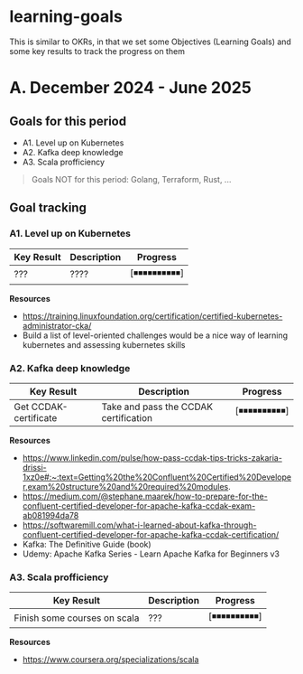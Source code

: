 # learning-goals

This is similar to OKRs, in that we set some Objectives (Learning Goals) and some key results to track the
progress on them

# A. December 2024 - June 2025

## Goals for this period

- A1. Level up on Kubernetes
- A2. Kafka deep knowledge
- A3. Scala profficiency

> Goals NOT for this period: Golang, Terraform, Rust, ...

## Goal tracking

### A1. Level up on Kubernetes

| Key Result | Description | Progress |
| ---------- | ----------- | -------- |
| ??? | ???? | [◾️◾️◾️◾️◾️◾️◾️◾️◾️◾️] |

**Resources**

- https://training.linuxfoundation.org/certification/certified-kubernetes-administrator-cka/
- Build a list of level-oriented challenges would be a nice way of learning kubernetes and assessing kubernetes skills


### A2. Kafka deep knowledge

| Key Result | Description | Progress |
| ---------- | ----------- | -------- |
| Get CCDAK-certificate | Take and pass the CCDAK certification | [◾️◾️◾️◾️◾️◾️◾️◾️◾️◾️] |

**Resources**
- https://www.linkedin.com/pulse/how-pass-ccdak-tips-tricks-zakaria-drissi-1xz0e#:~:text=Getting%20the%20Confluent%20Certified%20Developer,exam%20structure%20and%20required%20modules.
- https://medium.com/@stephane.maarek/how-to-prepare-for-the-confluent-certified-developer-for-apache-kafka-ccdak-exam-ab081994da78
- https://softwaremill.com/what-i-learned-about-kafka-through-confluent-certified-developer-for-apache-kafka-ccdak-certification/
- Kafka: The Definitive Guide (book)
- Udemy: Apache Kafka Series - Learn Apache Kafka for Beginners v3

### A3. Scala profficiency

| Key Result | Description | Progress |
| ---------- | ----------- | -------- |
| Finish some courses on scala | ??? | [◾️◾️◾️◾️◾️◾️◾️◾️◾️◾️] |

**Resources**
- https://www.coursera.org/specializations/scala
